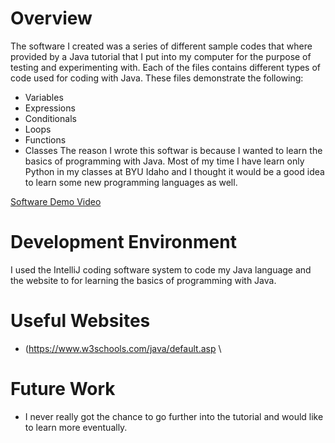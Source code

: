 # Overview
The software I created was a series of different sample codes that where provided by a Java tutorial that I put into my computer for the purpose of testing and experimenting with. Each of the files contains different types of code used for coding with Java. These files demonstrate the following:
* Variables
* Expressions
* Conditionals
* Loops
* Functions
* Classes
The reason I wrote this softwar is because I wanted to learn the basics of programming with Java. Most of my time I have learn only Python in my classes at BYU Idaho and I thought it would be a good idea to learn some new programming languages as well.

[Software Demo Video](http://youtube.link.goes.here)

# Development Environment
I used the IntelliJ coding software system to code my Java language and the website to for learning the basics of programming with Java.

# Useful Websites
* (https://www.w3schools.com/java/default.asp
\
# Future Work
* I never really got the chance to go further into the tutorial and would like to learn more eventually.
